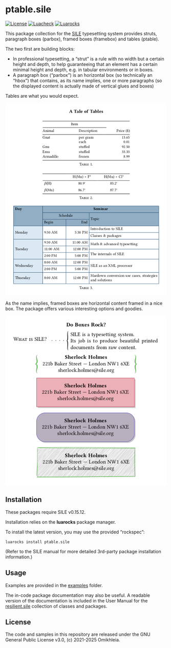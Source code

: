 # ptable.sile

[![License](https://img.shields.io/github/license/Omikhleia/ptable.sile?label=License)](LICENSE)
[![Luacheck](https://img.shields.io/github/actions/workflow/status/Omikhleia/ptable.sile/luacheck.yml?branch=main&label=Luacheck&logo=Lua)](https://github.com/Omikhleia/ptable.sile/actions?workflow=Luacheck)
[![Luarocks](https://img.shields.io/luarocks/v/Omikhleia/ptable.sile?label=Luarocks&logo=Lua)](https://luarocks.org/modules/Omikhleia/ptable.sile)

This package collection for the [SILE](https://github.com/sile-typesetter/sile) typesetting system provides struts, paragraph boxes (parbox), framed boxes (framebox) and tables (ptable).

The two first are building blocks:

- In professional typesetting, a “strut” is a rule with no width but a certain 
  height and depth, to help guaranteeing that an element has a certain minimal
  height and depth, e.g. in tabular environments or in boxes.
- A paragraph box (“parbox”) is an horizontal box (so technically an “hbox”)
  that contains, as its name implies, one or more paragraphs (so the displayed
  content is actually made of vertical glues and boxes)

Tables are what you would expect.

![tables](tables.png "Table examples")

As the name implies, framed boxes are horizontal content framed in a nice box. The package offers various interesting options and goodies.

![framed boxes](framebox.png "Framed box examples")

## Installation

These packages require SILE v0.15.12.

Installation relies on the **luarocks** package manager.

To install the latest version, you may use the provided “rockspec”:

```
luarocks install ptable.sile
```

(Refer to the SILE manual for more detailed 3rd-party package installation information.)

## Usage

Examples are provided in the [examples](./examples) folder.

The in-code package documentation may also be useful.
A readable version of the documentation is included in the User Manual for the [resilient.sile](https://github.com/Omikhleia/resilient.sile) collection of classes and packages.

## License

The code and samples in this repository are released under the GNU General Public License v3.0, (c) 2021-2025 Omikhleia.
